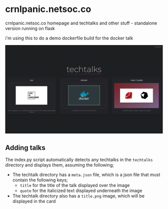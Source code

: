 # crnlpanic.netsoc.co
crnlpanic.netsoc.co homepage and techtalks and other stuff - standalone version running on flask

i'm using this to do a demo dockerfile build for the docker talk

![demo image](https://raw.githubusercontent.com/crnbrdrck/crnlpanic.netsoc.co/master/demo.png?token=APL_mWJ_nXwuK0nxZdRcbPwpbirQyYehks5cSEo4wA%3D%3D)

## Adding talks
The index.py script automatically detects any techtalks in the `techtalks` directory and displays them, assuming the following;

- The techtalk directory has a `meta.json` file, which is a json file that must contain the following keys;
    - `title` for the title of the talk displayed over the image
    - `quote` for the italicized text displayed underneath the image
- The techtalk directory also has a `title.png` image, which will be displayed in the card
